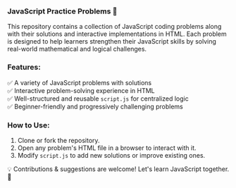 ### **JavaScript Practice Problems** 🚀  
This repository contains a collection of JavaScript coding problems along with their solutions and interactive implementations in HTML. Each problem is designed to help learners strengthen their JavaScript skills by solving real-world mathematical and logical challenges.  

### **Features:**  
✅ A variety of JavaScript problems with solutions  
✅ Interactive problem-solving experience in HTML  
✅ Well-structured and reusable `script.js` for centralized logic  
✅ Beginner-friendly and progressively challenging problems  

### **How to Use:**  
1. Clone or fork the repository.  
2. Open any problem's HTML file in a browser to interact with it.  
3. Modify `script.js` to add new solutions or improve existing ones.  

💡 Contributions & suggestions are welcome! Let's learn JavaScript together. 🚀  
